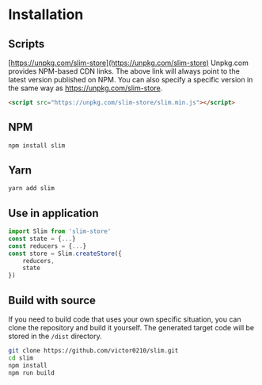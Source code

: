 # Installation

## Scripts
[https://unpkg.com/slim-store](https://unpkg.com/slim-store)
Unpkg.com provides NPM-based CDN links. The above link will always point to the latest version published on NPM. You can also specify a specific version in the same way as https://unpkg.com/slim-store.

```html
<script src="https://unpkg.com/slim-store/slim.min.js"></script>
```

## NPM

```bash
npm install slim
```

## Yarn

```bash
yarn add slim
```

## Use in application

```javascript
import Slim from 'slim-store'
const state = {...}
const reducers = {...}
const store = Slim.createStore({
    reducers,
    state
})
```

## Build with source
If you need to build code that uses your own specific situation, you can clone the repository and build it yourself. The generated target code will be stored in the `/dist` directory.

```bash
git clone https://github.com/victor0210/slim.git
cd slim
npm install
npm run build
```
